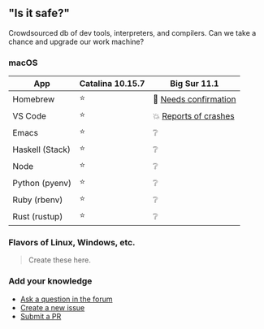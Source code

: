 ## "Is it safe?"

Crowdsourced db of dev tools, interpreters, and compilers. Can we take a chance and upgrade our work machine?

### macOS

App             | Catalina 10.15.7 | Big Sur 11.1
--------------- | ---------------- | ------------ 
Homebrew        | :star: | :thinking: [Needs confirmation](https://brew.sh/2020/12/01/homebrew-2.6.0/)
VS Code         | :star: | :boom: [Reports of crashes](https://developercommunity.visualstudio.com/content/problem/1273360/visual-studio-code-151-crashes-mac-os-big-sur.html)
Emacs           | :star: | :grey_question:
Haskell (Stack) | :star: | :grey_question:
Node            | :star: | :grey_question:
Python (pyenv)  | :star: | :grey_question:
Ruby (rbenv)    | :star: | :grey_question:
Rust (rustup)   | :star: | :grey_question:

### Flavors of Linux, Windows, etc.

> Create these here.

### Add your knowledge

* [Ask a question in the forum](https://github.com/dogweather/safe-to-upgrade/discussions)
* [Create a new issue](https://github.com/dogweather/safe-to-upgrade/issues)
* [Submit a PR](https://github.com/dogweather/safe-to-upgrade/edit/master/README.md)

